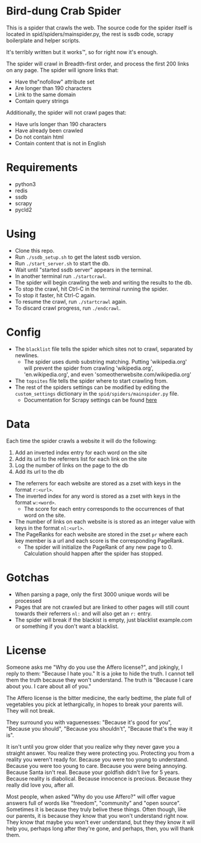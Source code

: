 # Bird-dung Crab Spider
This is a spider that crawls the web. The source code for the spider itself is
located in spid/spiders/mainspider.py, the rest is ssdb code, scrapy
boilerplate and helper scripts.

It's terribly written but it works™, so for right now it's enough.

The spider will crawl in Breadth-first order, and process the first 200 links
on any page. The spider will ignore links that:
- Have the"nofollow" attribute set
- Are longer than 190 characters
- Link to the same domain
- Contain query strings

Additionally, the spider will not crawl pages that:
- Have urls longer than 190 characters
- Have already been crawled
- Do not contain html
- Contain content that is not in English

# Requirements
- python3
- redis
- ssdb
- scrapy
- pycld2

# Using
- Clone this repo.
- Run `./ssdb_setup.sh` to get the latest ssdb version.
- Run `./start_server.sh` to start the db.
- Wait until "started ssdb server" appears in the terminal.
- In another terminal run `./startcrawl`.
- The spider will begin crawling the web and writing the results to the db.
- To stop the crawl, hit Ctrl-C in the terminal running the spider.
- To stop it faster, hit Ctrl-C again.
- To resume the crawl, run `./startcrawl` again.
- To discard crawl progress, run `./endcrawl`.

# Config
- The `blacklist` file tells the spider which sites not to crawl, separated by newlines.
    - The spider uses dumb substring matching. Putting 'wikipedia.org' will
      prevent the spider from crawling 'wikipedia.org', 'en.wikipedia.org', and
      even 'someotherwebsite.com/wikipedia.org'
- The `topsites` file tells the spider where to start crawling from.
- The rest of the spiders settings can be modified by editing the
  `custom_settings` dictionary in the `spid/spiders/mainspider.py` file.
    - Documentation for Scrapy settings can be found [here](https://docs.scrapy.org/en/latest/topics/settings.html)

# Data
Each time the spider crawls a website it will do the following:
1. Add an inverted index entry for each word on the site
2. Add its url to the referrers list for each link on the site
3. Log the number of links on the page to the db
4. Add its url to the db

- The referrers for each website are stored as a zset with keys in the format
  `r:<url>`.
- The inverted index for any word is stored as a zset with keys in the format
  `w:<word>`.
    - The score for each entry corresponds to the occurrences of that word on
      the site.
- The number of links on each website is is stored as an integer value with
  keys in the format `nl:<url>`.
- The PageRanks for each website are stored in the zset `pr` where each key
  member is a url and each score is the corresponding PageRank.
    - The spider will initialize the PageRank of any new page to 0. Calculation
      should happen after the spider has stopped.

# Gotchas
- When parsing a page, only the first 3000 unique words will be processed
- Pages that are not crawled but are linked to other pages will still count
  towards their referrers `nl:` and will also get an `r:` entry.
- The spider will break if the blackist is empty, just blacklist example.com or
something if you don't want a blacklist.

# License
Someone asks me "Why do you use the Affero license?", and jokingly, I reply to
them: "Because I hate you." It is a joke to hide the truth. I cannot tell them
the truth because they won't understand. The truth is "Because I care about
you. I care about all of you."

The Affero license is the bitter medicine, the early bedtime, the plate full of
vegetables you pick at lethargically, in hopes to break your parents will. They
will not break.

They surround you with vaguenesses: "Because it's good for you", "Because you
should", "Because you shouldn't", "Because that's the way it is". 

It isn't until you grow older that you realize why they never gave you a
straight answer. You realize they were protecting you. Protecting you from a
reality you weren't ready for. Because you were too young to understand.
Because you were too young to care. Because you were being annoying. Because
Santa isn't real. Because your goldfish didn't live for 5 years. Because
reality is diabolical. Because innocence is precious. Because they really did
love you, after all.

Most people, when asked "Why do you use Affero?" will offer vague answers full
of words like "freedom", "community" and "open source". Sometimes it is because
they truly belive these things. Often though, like our parents, it is because
they know that you won't understand right now. They know that maybe you won't
ever understand, but they they know it will help you, perhaps long after
they're gone, and perhaps, then, you will thank them.
